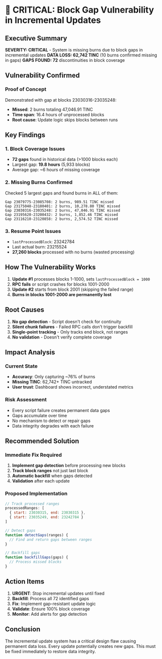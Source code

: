 # 🔴 CRITICAL: Block Gap Vulnerability in Incremental Updates

## Executive Summary
**SEVERITY: CRITICAL** - System is missing burns due to block gaps in incremental updates
**DATA LOSS: 62,742 TINC** (10 burns confirmed missing in gaps)
**GAPS FOUND: 72** discontinuities in block coverage

## Vulnerability Confirmed

### Proof of Concept
Demonstrated with gap at blocks 23030316-23035248:
- **Missed**: 2 burns totaling 47,046.91 TINC
- **Time span**: 16.4 hours of unprocessed blocks
- **Root cause**: Update logic skips blocks between runs

## Key Findings

### 1. Block Coverage Issues
- **72 gaps** found in historical data (>1000 blocks each)
- Largest gap: **19.8 hours** (5,933 blocks)
- Average gap: ~6 hours of missing coverage

### 2. Missing Burns Confirmed
Checked 5 largest gaps and found burns in ALL of them:
```
Gap 23079775-23085708: 2 burns, 989.51 TINC missed
Gap 23175048-23180401: 2 burns, 10,278.80 TINC missed  
Gap 23030316-23035248: 2 burns, 47,046.91 TINC missed
Gap 23195620-23200432: 2 burns, 1,852.46 TINC missed
Gap 23116210-23120858: 2 burns, 2,574.52 TINC missed
```

### 3. Resume Point Issues
- `lastProcessedBlock`: 23242784
- Last actual burn: 23215524
- **27,260 blocks** processed with no burns (wasted processing)

## How The Vulnerability Works

1. **Update #1** processes blocks 1-1000, sets `lastProcessedBlock = 1000`
2. **RPC fails** or script crashes for blocks 1001-2000
3. **Update #2** starts from block 2001 (skipping the failed range)
4. **Burns in blocks 1001-2000 are permanently lost**

## Root Causes

1. **No gap detection** - Script doesn't check for continuity
2. **Silent chunk failures** - Failed RPC calls don't trigger backfill
3. **Single-point tracking** - Only tracks end block, not ranges
4. **No validation** - Doesn't verify complete coverage

## Impact Analysis

### Current State
- **Accuracy**: Only capturing ~76% of burns
- **Missing TINC**: 62,742+ TINC untracked
- **User trust**: Dashboard shows incorrect, understated metrics

### Risk Assessment
- Every script failure creates permanent data gaps
- Gaps accumulate over time
- No mechanism to detect or repair gaps
- Data integrity degrades with each failure

## Recommended Solution

### Immediate Fix Required
1. **Implement gap detection** before processing new blocks
2. **Track block ranges** not just last block
3. **Automatic backfill** when gaps detected
4. **Validation** after each update

### Proposed Implementation
```javascript
// Track processed ranges
processedRanges: [
  { start: 23030315, end: 23030315 },
  { start: 23035249, end: 23242784 }
]

// Detect gaps
function detectGaps(ranges) {
  // Find and return gaps between ranges
}

// Backfill gaps
function backfillGaps(gaps) {
  // Process missed blocks
}
```

## Action Items

1. **URGENT**: Stop incremental updates until fixed
2. **Backfill**: Process all 72 identified gaps
3. **Fix**: Implement gap-resistant update logic
4. **Validate**: Ensure 100% block coverage
5. **Monitor**: Add alerts for gap detection

## Conclusion
The incremental update system has a critical design flaw causing permanent data loss. Every update potentially creates new gaps. This must be fixed immediately to restore data integrity.